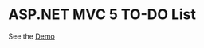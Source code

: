 ASP.NET MVC 5 TO-DO List
========================

See the <a href="https://richinni.azurewebsites.net/">Demo </a>
